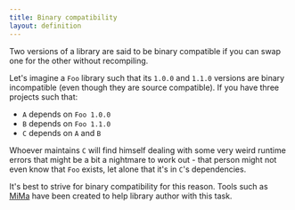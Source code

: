 ```yaml
---
title: Binary compatibility
layout: definition
---
```


Two versions of a library are said to be binary compatible if you can swap one for the other without recompiling.

Let's imagine a `Foo` library such that its `1.0.0` and `1.1.0` versions are binary incompatible (even though they are source compatible).
If you have three projects such that:
- `A` depends on `Foo 1.0.0`
- `B` depends on `Foo 1.1.0`
- `C` depends on `A` and `B`

Whoever maintains `C` will find himself dealing with some very weird runtime errors that might be a bit a nightmare to work out - that person might not even know that `Foo` exists, let alone that it's in `C`'s dependencies.

It's best to strive for binary compatibility for this reason. Tools such as [MiMa](https://github.com/lightbend/migration-manager) have been created to help library author with this task.
